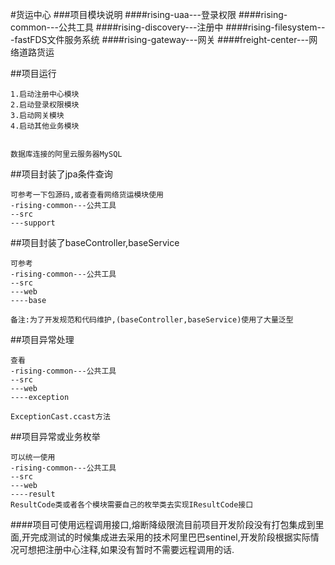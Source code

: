 #货运中心
###项目模块说明
####rising-uaa---登录权限
####rising-common---公共工具
####rising-discovery---注册中
####rising-filesystem---fastFDS文件服务系统
####rising-gateway---网关
####freight-center---网络道路货运


##项目运行
```
1.启动注册中心模块
2.启动登录权限模块
3.启动网关模块
4.启动其他业务模块


数据库连接的阿里云服务器MySQL
```

##项目封装了jpa条件查询
```
可参考一下包源码,或者查看网络货运模块使用
-rising-common---公共工具
--src
---support
```


##项目封装了baseController,baseService
```
可参考 
-rising-common---公共工具
--src
---web
----base

备注:为了开发规范和代码维护,(baseController,baseService)使用了大量泛型
```

##项目异常处理
```
查看
-rising-common---公共工具
--src
---web
----exception

ExceptionCast.ccast方法

```

##项目异常或业务枚举
```
可以统一使用
-rising-common---公共工具
--src
---web
----result
ResultCode类或者各个模块需要自己的枚举类去实现IResultCode接口
```

####项目可使用远程调用接口,熔断降级限流目前项目开发阶段没有打包集成到里面,开完成测试的时候集成进去采用的技术阿里巴巴sentinel,开发阶段根据实际情况可想把注册中心注释,如果没有暂时不需要远程调用的话.